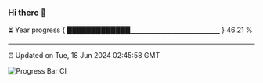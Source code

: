 ### Hi there 👋

⏳ Year progress { █████████████▁▁▁▁▁▁▁▁▁▁▁▁▁▁▁▁▁ } 46.21 %

---

⏰ Updated on Tue, 18 Jun 2024 02:45:58 GMT

![Progress Bar CI](https://github.com/IshwaranRudhara/GIT-ACTION/workflows/Progress%20Bar%20CI/badge.svg)
